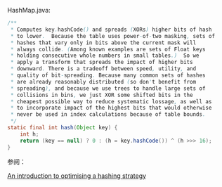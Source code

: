 

HashMap.java:

```java
/**
 * Computes key.hashCode() and spreads (XORs) higher bits of hash
 * to lower.  Because the table uses power-of-two masking, sets of
 * hashes that vary only in bits above the current mask will
 * always collide. (Among known examples are sets of Float keys
 * holding consecutive whole numbers in small tables.)  So we
 * apply a transform that spreads the impact of higher bits
 * downward. There is a tradeoff between speed, utility, and
 * quality of bit-spreading. Because many common sets of hashes
 * are already reasonably distributed (so don't benefit from
 * spreading), and because we use trees to handle large sets of
 * collisions in bins, we just XOR some shifted bits in the
 * cheapest possible way to reduce systematic lossage, as well as
 * to incorporate impact of the highest bits that would otherwise
 * never be used in index calculations because of table bounds.
 */
static final int hash(Object key) {
    int h;
    return (key == null) ? 0 : (h = key.hashCode()) ^ (h >>> 16);
}
```






参阅：

[An introduction to optimising a hashing strategy](https://www.todaysoftmag.com/article/1663/an-introduction-to-optimising-a-hashing-strategy)